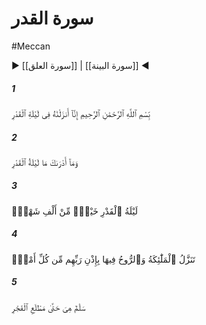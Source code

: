 # سورة القدر
#Meccan
▶ [[سورة العلق]] | [[سورة البينة]] ◀
##### 1
<span class="ayah hovertext" data-hover="ما آن [قرآن‌] را در شب قدر نازل كرده‌ايم‌">بِّسْمِ ٱللَّهِ ٱلرَّحْمَٰنِ ٱلرَّحِيمِ إِنَّآ أَنزَلْنَٰهُ فِى لَيْلَةِ ٱلْقَدْرِ</span>
##### 2
<span class="ayah hovertext" data-hover="و تو چه دانى شب قدر چيست؟">وَمَآ أَدْرَىٰكَ مَا لَيْلَةُ ٱلْقَدْرِ</span>
##### 3
<span class="ayah hovertext" data-hover="شب قدر بهتر از هزار ماه [عادى‌] است‌">لَيْلَةُ ٱلْقَدْرِ خَيْرٌۭ مِّنْ أَلْفِ شَهْرٍۢ</span>
##### 4
<span class="ayah hovertext" data-hover="در آن [شب‌] فرشتگان و جبرئيل به اذن پروردگارشان براى انجام هر كار فرود آيند">تَنَزَّلُ ٱلْمَلَٰٓئِكَةُ وَٱلرُّوحُ فِيهَا بِإِذْنِ رَبِّهِم مِّن كُلِّ أَمْرٍۢ</span>
##### 5
<span class="ayah hovertext" data-hover="[اين شب‌] تا دميدن سپيده‌دم آكنده از سلامت [و امن و امان‌] است‌">سَلَٰمٌ هِىَ حَتَّىٰ مَطْلَعِ ٱلْفَجْرِ</span>
